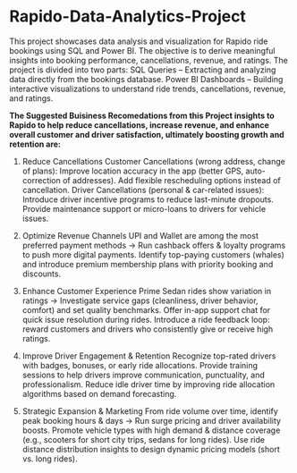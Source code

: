 # Rapido-Data-Analytics-Project
This project showcases data analysis and visualization for Rapido ride bookings using SQL and Power BI.
The objective is to derive meaningful insights into booking performance, cancellations, revenue, and ratings.
The project is divided into two parts:
SQL Queries – Extracting and analyzing data directly from the bookings database.
Power BI Dashboards – Building interactive visualizations to understand ride trends, cancellations, revenue, and ratings.

**The Suggested Buisiness Recomedations from this Project insights to Rapido to help reduce cancellations, increase revenue, and enhance overall customer and driver satisfaction, ultimately boosting growth and retention are:**

1. Reduce Cancellations
Customer Cancellations (wrong address, change of plans):
Improve location accuracy in the app (better GPS, auto-correction of addresses).
Add flexible rescheduling options instead of cancellation.
Driver Cancellations (personal & car-related issues):
Introduce driver incentive programs to reduce last-minute dropouts.
Provide maintenance support or micro-loans to drivers for vehicle issues.

2. Optimize Revenue Channels
UPI and Wallet are among the most preferred payment methods → Run cashback offers & loyalty programs to push more digital payments.
Identify top-paying customers (whales) and introduce premium membership plans with priority booking and discounts.

3. Enhance Customer Experience
Prime Sedan rides show variation in ratings → Investigate service gaps (cleanliness, driver behavior, comfort) and set quality benchmarks.
Offer in-app support chat for quick issue resolution during rides.
Introduce a ride feedback loop: reward customers and drivers who consistently give or receive high ratings.

4. Improve Driver Engagement & Retention
Recognize top-rated drivers with badges, bonuses, or early ride allocations.
Provide training sessions to help drivers improve communication, punctuality, and professionalism.
Reduce idle driver time by improving ride allocation algorithms based on demand forecasting.

5. Strategic Expansion & Marketing
From ride volume over time, identify peak booking hours & days → Run surge pricing and driver availability boosts.
Promote vehicle types with high demand & distance coverage (e.g., scooters for short city trips, sedans for long rides).
Use ride distance distribution insights to design dynamic pricing models (short vs. long rides).
